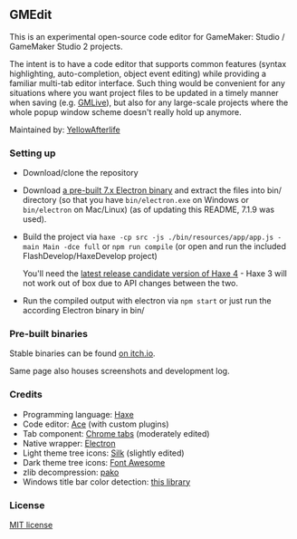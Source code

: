 ## GMEdit

This is an experimental open-source code editor for GameMaker: Studio / GameMaker Studio 2 projects.

The intent is to have a code editor that supports common features (syntax highlighting, auto-completion, object event editing) while providing a familiar multi-tab editor interface. Such thing would be convenient for any situations where you want project files to be updated in a timely manner when saving (e.g. [GMLive](https://yal.cc/introducing-gmlive-gml/)), but also for any large-scale projects where the whole popup window scheme doesn't really hold up anymore.

Maintained by: [YellowAfterlife](https://yal.cc)

### Setting up

* Download/clone the repository
* Download [a pre-built 7.x Electron binary](https://github.com/electron/electron/releases) and extract the files into bin/ directory (so that you have `bin/electron.exe` on Windows or `bin/electron` on Mac/Linux) (as of updating this README, 7.1.9 was used).
* Build the project via `haxe -cp src -js ./bin/resources/app/app.js -main Main -dce full` or `npm run compile` (or open and run the included FlashDevelop/HaxeDevelop project)

  You'll need the [latest release candidate version of Haxe 4](hhttps://haxe.org/download/version/4.0.0-rc.3/) - Haxe 3 will not work out of box due to API changes between the two.
* Run the compiled output with electron via `npm start` or just run the according Electron binary in bin/

### Pre-built binaries

Stable binaries can be found [on itch.io](https://yellowafterlife.itch.io/gmedit).

Same page also houses screenshots and development log.

### Credits

* Programming language: [Haxe](https://haxe.org)
* Code editor: [Ace](https://ace.c9.io/) (with custom plugins)
* Tab component: [Chrome tabs](https://github.com/adamschwartz/chrome-tabs) (moderately edited)
* Native wrapper: [Electron](https://electronjs.org/)
* Light theme tree icons: [Silk](http://www.famfamfam.com/lab/icons/silk/) (slightly edited)
* Dark theme tree icons: [Font Awesome](https://fontawesome.com/)
* zlib decompression: [pako](https://github.com/nodeca/pako)
* Windows title bar color detection: [this library](https://github.com/loilo/windows-titlebar-color)

### License

[MIT license](https://opensource.org/licenses/mit-license.php)

